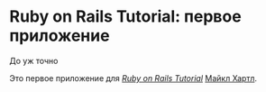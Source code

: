 # Ruby on Rails Tutorial: первое приложение
До уж точно

Это первое приложение для
[*Ruby on Rails Tutorial*](http://railstutorial.org/)
 [Майкл Хартл](http://michaelhartl.com/).